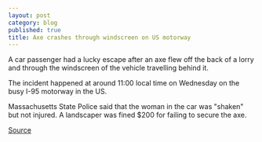 ```yaml
---
layout: post
category: blog
published: true
title: Axe crashes through windscreen on US motorway
---
```


A car passenger had a lucky escape after an axe flew off the back of a lorry and through the windscreen of the vehicle travelling behind it. 

The incident happened at around 11:00 local time on Wednesday on the busy I-95 motorway in the US. 

Massachusetts State Police said that the woman in the car was "shaken" but not injured. A landscaper was fined $200 for failing to secure the axe.   


[Source](http://www.bbc.co.uk/news/world-us-canada-28587519)
